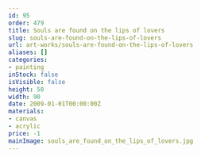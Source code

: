 ```yaml
---
id: 95
order: 479
title: Souls are found on the lips of lovers
slug: souls-are-found-on-the-lips-of-lovers
url: art-works/souls-are-found-on-the-lips-of-lovers
aliases: []
categories:
- painting
inStock: false
isVisible: false
height: 50
width: 90
date: 2009-01-01T00:00:00Z
materials:
- canvas
- acrylic
price: -1
mainImage: souls_are_found_on_the_lips_of_lovers.jpg
---
```

